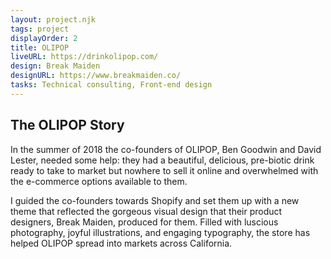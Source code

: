 ```yaml
---
layout: project.njk
tags: project
displayOrder: 2
title: OLIPOP
liveURL: https://drinkolipop.com/
design: Break Maiden
designURL: https://www.breakmaiden.co/
tasks: Technical consulting, Front-end design
---
```


## The OLIPOP Story

In the summer of 2018 the co-founders of OLIPOP, Ben Goodwin and David Lester, needed some help: they had a beautiful, delicious, pre-biotic drink ready to take to market but nowhere to sell it online and overwhelmed with the e-commerce options available to them.

I guided the co-founders towards Shopify and set them up with a new theme that reflected the gorgeous visual design that their product designers, Break Maiden, produced for them. Filled with luscious photography, joyful illustrations, and engaging typography, the store has helped OLIPOP spread into markets across California.

